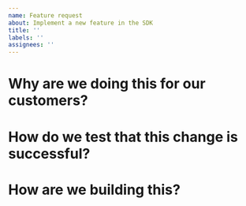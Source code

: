 ```yaml
---
name: Feature request
about: Implement a new feature in the SDK
title: ''
labels: ''
assignees: ''
---
```


<!-- summary of what this task is. Sum it up in a sentence of two. We are giving our customers the ability to do ____ --->

# Why are we doing this for our customers? 

<!-- Why are we deciding to do this? What are our customers doing today and how is this better? What is the problem that this is solving? -->

# How do we test that this change is successful? 

<!-- How does the implementation engineer know that this task is done? How does QA know what the end goals are in order to test that the task can get done? -->

# How are we building this? 

<!-- The geeky stuff. The tech. Bullet point list of the steps to take to get this done. Write it in a way that an implementation engineer on the team can take this issue, do the work, and the work looks similar to whatever everyone on the team is thinking. List helps to keep us all on the same page with how we think this should be built. -->

<!-- 
...before you create the issue, ask yourself these questions.....

- [ ] Does QA understand what we are doing here? What the goal is? 
- [ ] Does product understand why we are doing this? What this is ultimately doing for us and our customer? 
- [ ] If someone was to leave work for 3 months and come back, could they look at our project board and understand what is going on? 
- [ ] If you were to give this task to another engineering to do, could they be on the same page with you on how to implement this? 
---> 